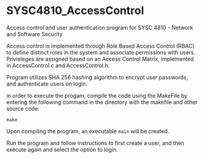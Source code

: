 # SYSC4810_AccessControl
Access control and user authentication program for SYSC 4810 - Network and Software Security

Access control is implemented through Role Based Access Control (RBAC) to define distinct roles in the system and associate permissions with users. 
Privieleges are assigned based on an Access Control Matrix, implemented in AccessControl.c and AccessControl.h.

Program utilizes SHA 256 hashing algorithm to encrypt user passwords, and authenticate users on login.

in order to execute the progam, compile the code using the MakeFile by entering the following command in the directory with the makefile and other source code:

```
make
```
Upon compiling the program, an executable `main` will be created. 

Run the program and follow instructions to first create a user, and then execute again and select the option to login. 
